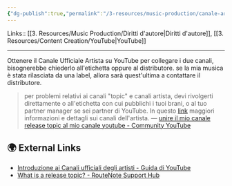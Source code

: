 ```yaml
---
{"dg-publish":true,"permalink":"/3-resources/music-production/canale-artista-su-you-tube/","tags":["note"]}
---
```


Links:: [[3. Resources/Music Production/Diritti d'autore\|Diritti d'autore]], [[3. Resources/Content Creation/YouTube\|YouTube]]

---
Ottenere il Canale Ufficiale Artista su YouTube
per collegare i due canali, bisognerebbe chiederlo all'etichetta oppure al distributore. 
se la mia musica è stata rilasciata da una label, allora sarà quest'ultima a contattare il distributore. 


> per problemi relativi ai canali "topic" e canali artista, devi rivolgerti direttamente o all'etichetta con cui pubblichi i tuoi brani, o al tuo partner manager se sei partner di YouTube.
 > In questo [link](https://support.google.com/youtube/answer/7336634?hl=it) maggiori informazioni e dettagli sui canali dell'artista. — [unire il mio canale release topic al mio canale youtube - Community YouTube](https://support.google.com/youtube/thread/240429076/unire-il-mio-canale-release-topic-al-mio-canale-youtube?hl=it)

## 🌍 External Links

- [Introduzione ai Canali ufficiali degli artisti - Guida di YouTube](https://support.google.com/youtube/answer/7336634?hl=it)
- [What is a release topic? - RouteNote Support Hub](https://support.routenote.com/kb-article/what-is-a-release-topic/)


